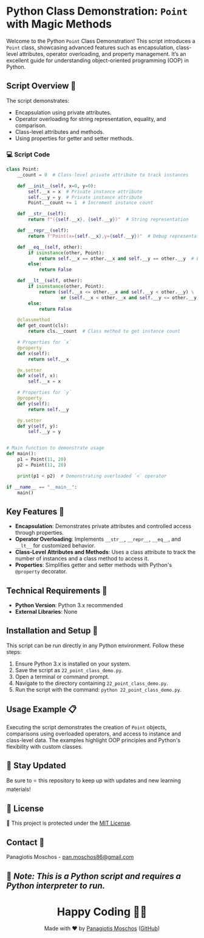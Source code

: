 # Python Class Demonstration: `Point` with Magic Methods

Welcome to the Python `Point` Class Demonstration! This script introduces a `Point` class, showcasing advanced features such as encapsulation, class-level attributes, operator overloading, and property management. It’s an excellent guide for understanding object-oriented programming (OOP) in Python.

## Script Overview 📘

The script demonstrates:
- Encapsulation using private attributes.
- Operator overloading for string representation, equality, and comparison.
- Class-level attributes and methods.
- Using properties for getter and setter methods.

### 💻 Script Code

```python
class Point:
    __count = 0  # Class-level private attribute to track instances

    def __init__(self, x=0, y=0):
        self.__x = x  # Private instance attribute
        self.__y = y  # Private instance attribute
        Point.__count += 1  # Increment instance count

    def __str__(self):
        return f"({self.__x}, {self.__y})"  # String representation

    def __repr__(self):
        return f"Point(x={self.__x},y={self.__y})"  # Debug representation

    def __eq__(self, other):
        if isinstance(other, Point):
            return self.__x == other.__x and self.__y == other.__y  # Equality check
        else:
            return False

    def __lt__(self, other):
        if isinstance(other, Point):
            return (self.__x <= other.__x and self.__y < other.__y) \
                    or (self.__x < other.__x and self.__y <= other.__y)  # Comparison
        else:
            return False

    @classmethod
    def get_count(cls):
        return cls.__count  # Class method to get instance count

    # Properties for `x`
    @property
    def x(self):
        return self.__x

    @x.setter
    def x(self, x):
        self.__x = x

    # Properties for `y`
    @property
    def y(self):
        return self.__y

    @y.setter
    def y(self, y):
        self.__y = y


# Main function to demonstrate usage
def main():
    p1 = Point(11, 20)
    p2 = Point(11, 20)

    print(p1 < p2)  # Demonstrating overloaded `<` operator

if __name__ == "__main__":
    main()
```

## Key Features 🌟

- **Encapsulation**: Demonstrates private attributes and controlled access through properties.
- **Operator Overloading**: Implements `__str__`, `__repr__`, `__eq__`, and `__lt__` for customized behavior.
- **Class-Level Attributes and Methods**: Uses a class attribute to track the number of instances and a class method to access it.
- **Properties**: Simplifies getter and setter methods with Python's `@property` decorator.

## Technical Requirements 🔧

- **Python Version**: Python 3.x recommended
- **External Libraries**: None

## Installation and Setup 🚀

This script can be run directly in any Python environment. Follow these steps:

1. Ensure Python 3.x is installed on your system.
2. Save the script as `22_point_class_demo.py`.
3. Open a terminal or command prompt.
4. Navigate to the directory containing `22_point_class_demo.py`.
5. Run the script with the command: `python 22_point_class_demo.py`.

## Usage Example 📋

Executing the script demonstrates the creation of `Point` objects, comparisons using overloaded operators, and access to instance and class-level data. The examples highlight OOP principles and Python's flexibility with custom classes.

## 📢 Stay Updated
Be sure to ⭐ this repository to keep up with updates and new learning materials!

## 📄 License
🔐 This project is protected under the [MIT License](https://mit-license.org/).

## Contact 📧
Panagiotis Moschos - pan.moschos86@gmail.com

🔗 *Note: This is a Python script and requires a Python interpreter to run.*
---
<h1 align="center">Happy Coding 👨‍💻</h1>

<p align="center">
  Made with ❤️ by <a href="https://www.linkedin.com/in/panagiotis-moschos">Panagiotis Moschos</a> (<a href="https://github.com/pmoschos">GitHub</a>)
</p>